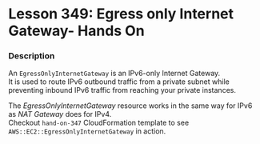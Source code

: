 # Lesson 349: Egress only Internet Gateway- Hands On

### Description
An `EgressOnlyInternetGateway` is an IPv6-only Internet Gateway.    
It is used to route IPv6 outbound traffic from a private subnet while preventing inbound IPv6 traffic from reaching your private instances.    

The _EgressOnlyInternetGateway_ resource works in the same way for IPv6 as _NAT Gateway_ does for IPv4.  
Checkout `hand-on-347` CloudFormation template to see `AWS::EC2::EgressOnlyInternetGateway` in action.
